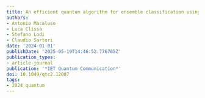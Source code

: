 ```yaml
---
title: An efficient quantum algorithm for ensemble classification using bagging
authors:
- Antonio Macaluso
- Luca Clissa
- Stefano Lodi
- Claudio Sartori
date: '2024-01-01'
publishDate: '2025-05-19T14:46:52.776785Z'
publication_types:
- article-journal
publication: '*IET Quantum Communication*'
doi: 10.1049/qtc2.12087
tags:
- 2024 quantum
---
```

